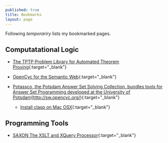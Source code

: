 ```yaml
---
published: true
title: Bookmarks
layout: page
---
```

Following *temporariry* lists my bookmarked pages.  

## Computatational Logic

* [The TPTP Problem Library
for Automated Theorem Proving](http://www.cs.miami.edu/~tptp/){:target="_blank"}
* [OpenCyc for the Semantic Web](http://sw.opencyc.org/){:target="_blank"}
* [
Potassco, the Potsdam Answer Set Solving Collection, bundles tools for Answer Set Programming developed at the University of Potsdam](http://potassco.sourceforge.net/)(http://sw.opencyc.org/){:target="_blank"}

  * [Install clasp on Mac OSX](http://macappstore.org/clasp/){:target="_blank"}

## Programming Tools 

* [SAXON
The XSLT and XQuery Processor](http://saxon.sourceforge.net/){:target="_blank"}
